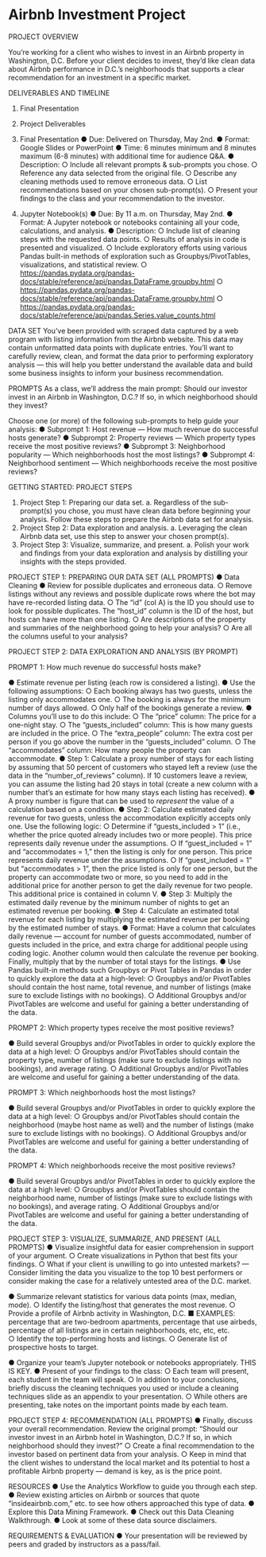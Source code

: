 # Airbnb Investment Project 
 
PROJECT OVERVIEW

You’re working for a client who wishes to invest in an Airbnb property in Washington, D.C. Before your client decides to invest, they’d like clean data about Airbnb performance in D.C.’s neighborhoods that supports a clear recommendation for an investment in a specific market.

  DELIVERABLES AND TIMELINE
1.	Final Presentation
2.	Project Deliverables


1.  Final Presentation
●	Due: Delivered on Thursday, May 2nd. 
●	Format: Google Slides or PowerPoint
●	Time: 6 minutes minimum and 8 minutes maximum (6-8 minutes) with additional time for audience Q&A.
●	Description:
○	Include all relevant prompts & sub-prompts you chose.
○	Reference any data selected from the original file.
○	Describe any cleaning methods used to remove erroneous data. 
○	List recommendations based on your chosen sub-prompt(s). 
○	Present your findings to the class and your recommendation to the investor.

2. Jupyter Notebook(s)
●	Due: By 11 a.m. on Thursday, May 2nd.
●	Format: A Jupyter notebook or notebooks containing all your code, calculations, and analysis.
●	Description:
○	Include list of cleaning steps with the requested data points.
○	Results of analysis in code is presented and visualized.
○	Include exploratory efforts using various Pandas built-in methods of exploration such as Groupbys/PivotTables, visualizations, and statistical review.
○	https://pandas.pydata.org/pandas-docs/stable/reference/api/pandas.DataFrame.groupby.html
○	https://pandas.pydata.org/pandas-docs/stable/reference/api/pandas.DataFrame.groupby.html
○	https://pandas.pydata.org/pandas-docs/stable/reference/api/pandas.Series.value_counts.html


 
DATA SET
You’ve been provided with scraped data captured by a web program with listing information from the Airbnb website. This data may contain unformatted data points with duplicate entries. You’ll want to carefully review, clean, and format the data prior to performing exploratory analysis — this will help you better understand the available data and build some business insights to inform your business recommendation. 
 
PROMPTS
As a class, we’ll address the main prompt: Should our investor invest in an Airbnb in Washington, D.C.? If so, in which neighborhood should they invest?

Choose one (or more) of the following sub-prompts to help guide your analysis:
●	Subprompt 1: Host revenue — How much revenue do successful hosts generate? 
●	Subprompt 2: Property reviews — Which property types receive the most positive reviews?
●	Subprompt 3: Neighborhood popularity — Which neighborhoods host the most listings?
●	Subprompt 4: Neighborhood sentiment — Which neighborhoods receive the most positive reviews?

 GETTING STARTED: PROJECT STEPS
1.	Project Step 1: Preparing our data set. 
a.	Regardless of the sub-prompt(s) you chose, you must have clean data before beginning your analysis. Follow these steps to prepare the Airbnb data set for analysis. 
2.	Project Step 2: Data exploration and analysis.
a.	Leveraging the clean Airbnb data set, use this step to answer your chosen prompt(s). 
3.	Project Step 3: Visualize, summarize, and present.
a.	Polish your work and findings from your data exploration and analysis by distilling your insights with the steps provided. 
 
PROJECT STEP 1: PREPARING OUR DATA SET (ALL PROMPTS)
●	Data Cleaning
●	Review for possible duplicates and erroneous data.
○	Remove listings without any reviews and possible duplicate rows where the bot may have re-recorded listing data.
○	The “id” (col A) is the ID you should use to look for possible duplicates. The “host_id” column is the ID of the host, but hosts can have more than one listing.
○	Are descriptions of the property and summaries of the neighborhood going to help your analysis?
○	Are all the columns useful to your analysis?

 PROJECT STEP 2: DATA EXPLORATION AND ANALYSIS (BY PROMPT)

PROMPT 1: How much revenue do successful hosts make?

●	Estimate revenue per listing (each row is considered a listing).
●	Use the following assumptions:
○	Each booking always has two guests, unless the listing only accommodates one.
○	The booking is always for the minimum number of days allowed.
○	Only half of the bookings generate a review.
●	Columns you’ll use to do this include:
○	The “price” column: The price for a one-night stay.
○	The “guests_included” column: This is how many guests are included in the price.
○	The “extra_people” column: The extra cost per person if you go above the number in the “guests_included” column.
○	The “accommodates” column: How many people the property can accommodate.
●	Step 1: Calculate a proxy number of stays for each listing by assuming that 50 percent of customers who stayed left a review (use the data in the “number_of_reviews” column). If 10 customers leave a review, you can assume the listing had 20 stays in total (create a new column with a number that’s an estimate for how many stays each listing has received).
●	A proxy number is figure that can be used to *represent* the value of a calculation based on a condition.
●	Step 2: Calculate estimated daily revenue for two guests, unless the accommodation explicitly accepts only one. Use the following logic:
○	Determine if “guests_included > 1” (i.e., whether the price quoted already includes two or more people). This price represents daily revenue under the assumptions.
○	If “guest_included = 1” and “accommodates = 1,” then the listing is only for one person. This price represents daily revenue under the assumptions.
○	If “guest_included = 1” but “accommodates > 1”, then the price listed is only for one person, but the property can accommodate two or more, so you need to add in the additional price for another person to get the daily revenue for two people. This additional price is contained in column V.
●	Step 3: Multiply the estimated daily revenue by the minimum number of nights to get an estimated revenue per booking.
●	Step 4: Calculate an estimated total revenue for each listing by multiplying the estimated revenue per booking by the estimated number of stays.
●	Format: Have a column that calculates daily revenue — account for number of guests accommodated, number of guests included in the price, and extra charge for additional people using coding logic. Another column would then calculate the revenue per booking. Finally, multiply that by the number of total stays for the listings.
●	Use Pandas built-in methods such Groupbys or Pivot Tables in Pandas in order to quickly explore the data at a high-level:
○	Groupbys and/or  PivotTables should contain the host name, total revenue, and number of listings (make sure to exclude listings with no bookings).
○	Additional Groupbys and/or PivotTables are welcome and useful for gaining a better understanding of the data.

PROMPT 2: Which property types receive the most positive reviews?

●	Build several Groupbys and/or PivotTables in order to quickly explore the data at a high level: 
○	Groupbys and/or PivotTables should contain the property type, number of listings (make sure to exclude listings with no bookings), and average rating.
○	Additional Groupbys and/or PivotTables are welcome and useful for gaining a better understanding of the data.

PROMPT 3: Which neighborhoods host the most listings?

●	Build several Groupbys and/or PivotTables in order to quickly explore the data at a high level:
○	Groupbys and/or PivotTables should contain the neighborhood (maybe host name as well) and the number of listings (make sure to exclude listings with no bookings).
○	Additional Groupbys and/or PivotTables are welcome and useful for gaining a better understanding of the data.

PROMPT 4: Which neighborhoods receive the most positive reviews?

●	Build several Groupbys and/or PivotTables in order to quickly explore the data at a high level:
○	Groupbys and/or PivotTables should contain the neighborhood name, number of listings (make sure to exclude listings with no bookings), and average rating.
○	Additional Groupbys and/or PivotTables are welcome and useful for gaining a better understanding of the data.

 
PROJECT STEP 3: VISUALIZE, SUMMARIZE, AND PRESENT (ALL PROMPTS)
●	Visualize insightful data for easier comprehension in support of your argument.
○	Create visualizations in Python that best fits your findings. 
○	What if your client is unwilling to go into untested markets? — Consider limiting the data you visualize to the top 10 best performers or consider making the case for a relatively untested area of the D.C. market.

●	Summarize relevant statistics for various data points (max, median, mode).
○	Identify the listing/host that generates the most revenue. 
○	Provide a profile of Airbnb activity in Washington, D.C.
■	EXAMPLES: percentage that are two-bedroom apartments, percentage that use airbeds, percentage of all listings are in certain neighborhoods, etc, etc, etc.  
○	Identify the top-performing hosts and listings.
○	Generate list of prospective hosts to target.

●	Organize your team’s Jupyter notebook or notebooks appropriately. THIS IS KEY. 
●	Present of your findings to the class:
○	Each team will present, each student in the team will speak. 
○	In addition to your conclusions, briefly discuss the cleaning techniques you used or include a cleaning techniques slide as an appendix to your presentation.
○	While others are presenting, take notes on the important points made by each team.

 
PROJECT STEP 4: RECOMMENDATION (ALL PROMPTS)
●	Finally, discuss your overall recommendation. Review the original prompt: “Should our investor invest in an Airbnb hotel in Washington, D.C.? If so, in which neighborhood should they invest?”
○	Create a final recommendation to the investor based on pertinent data from your analysis.
○	Keep in mind that the client wishes to understand the local market and its potential to host a profitable Airbnb property — demand is key, as is the price point.
 
RESOURCES
●	Use the Analytics Workflow to guide you through each step. 
●	Review existing articles on Airbnb or sources that quote “insideairbnb.com,” etc. to see how others approached this type of data.
●	Explore this Data Mining Framework.
●	Check out this Data Cleaning Walkthrough.
●	Look at some of these data source disclaimers.
 
REQUIREMENTS & EVALUATION
●	Your presentation will be reviewed by peers and graded by instructors as a pass/fail.
 


